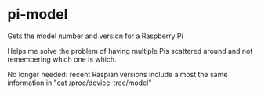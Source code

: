 # pi-model
Gets the model number and version for a Raspberry Pi 

Helps me solve the problem of having multiple Pis scattered around and not remembering which one is which.

No longer needed: recent Raspian versions include almost the same information in "cat /proc/device-tree/model"

